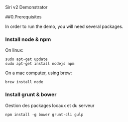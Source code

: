 Siri v2 Demonstrator

##0.Prerequisites

In order to run the demo, you will need several packages.

### Install node & npm

On linux:
```
sudo apt-get update
sudo apt-get install nodejs npm
```

On a mac computer, using brew:

```
brew install node
```

### Install grunt & bower

Gestion des packages locaux et du serveur

```
npm install -g bower grunt-cli gulp
```



